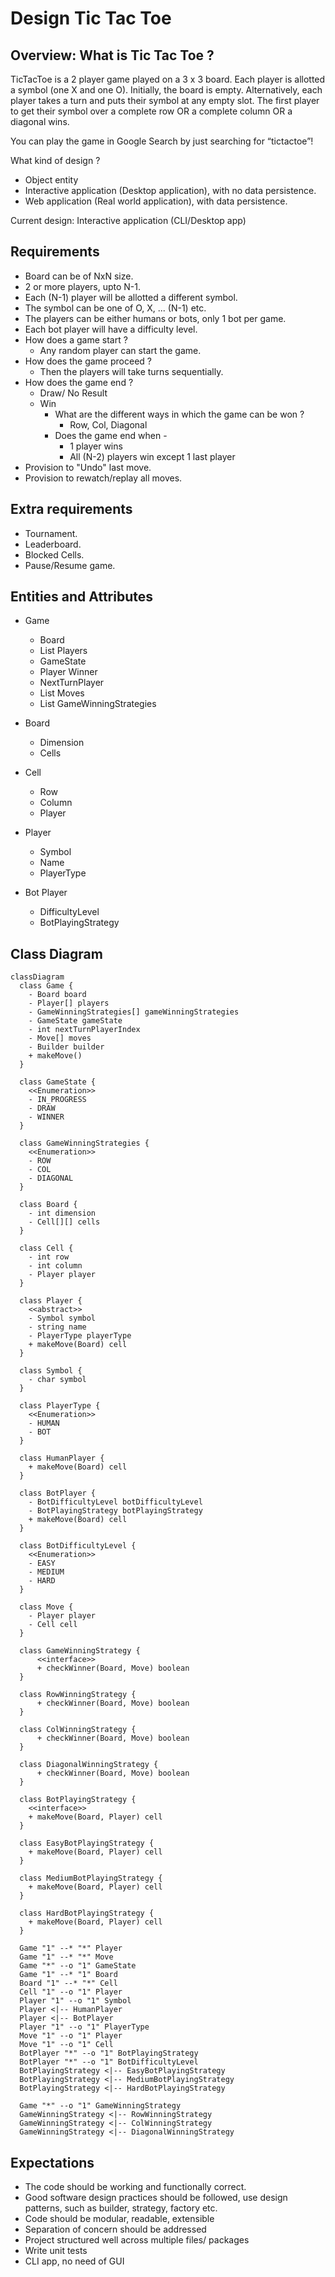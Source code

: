 # Design Tic Tac Toe

## Overview: What is Tic Tac Toe ?
TicTacToe is a 2 player game played on a 3 x 3 board. Each player is allotted a symbol (one X and one O). Initially, the board is empty. Alternatively, each player takes a turn and puts their symbol at any empty slot. The first player to get their symbol over a complete row OR a complete column OR a diagonal wins.

You can play the game in Google Search by just searching for “tictactoe”!

What kind of design ?
* Object entity
* Interactive application (Desktop application), with no data persistence.
* Web application (Real world application), with data persistence.

Current design: Interactive application (CLI/Desktop app)

## Requirements
* Board can be of NxN size.
* 2 or more players, upto N-1.
* Each (N-1) player will be allotted a different symbol.
* The symbol can be one of O, X, ... (N-1) etc.
* The players can be either humans or bots, only 1 bot per game.
* Each bot player will have a difficulty level.
* How does a game start ?
  *  Any random player can start the game.
* How does the game proceed ?
  *  Then the players will take turns sequentially.
* How does the game end ?
    * Draw/ No Result
    * Win
        * What are the different ways in which the game can be won ?
          * Row, Col, Diagonal
        * Does the game end when -
          * 1 player wins
          * All (N-2) players win except 1 last player
* Provision to "Undo" last move.
* Provision to rewatch/replay all moves.

## Extra requirements
* Tournament.
* Leaderboard.
* Blocked Cells.
* Pause/Resume game.

## Entities and Attributes
* Game
  * Board
  * List<Player> Players
  * GameState
  * Player Winner
  * NextTurnPlayer
  * List<Move> Moves
  * List<GameWinningStrategy> GameWinningStrategies

* Board
  * Dimension
  * Cells

* Cell
  * Row
  * Column
  * Player

* Player
  * Symbol
  * Name
  * PlayerType

* Bot Player
  * DifficultyLevel
  * BotPlayingStrategy

## Class Diagram 

```mermaid
classDiagram
  class Game {
    - Board board
    - Player[] players
    - GameWinningStrategies[] gameWinningStrategies
    - GameState gameState
    - int nextTurnPlayerIndex
    - Move[] moves
    - Builder builder
    + makeMove()
  }

  class GameState {
    <<Enumeration>>
    - IN_PROGRESS
    - DRAW
    - WINNER
  }

  class GameWinningStrategies {
    <<Enumeration>>
    - ROW
    - COL
    - DIAGONAL
  }

  class Board {
    - int dimension
    - Cell[][] cells
  }

  class Cell {
    - int row
    - int column
    - Player player
  }

  class Player {
    <<abstract>>
    - Symbol symbol
    - string name
    - PlayerType playerType
    + makeMove(Board) cell
  }

  class Symbol {
    - char symbol
  }

  class PlayerType {
    <<Enumeration>>
    - HUMAN
    - BOT
  }

  class HumanPlayer {
    + makeMove(Board) cell
  }

  class BotPlayer {
    - BotDifficultyLevel botDifficultyLevel
    - BotPlayingStrategy botPlayingStrategy
    + makeMove(Board) cell
  }

  class BotDifficultyLevel {
    <<Enumeration>>
    - EASY
    - MEDIUM
    - HARD
  }

  class Move {
    - Player player
    - Cell cell
  }

  class GameWinningStrategy {
      <<interface>>
      + checkWinner(Board, Move) boolean
  }

  class RowWinningStrategy {
      + checkWinner(Board, Move) boolean
  }

  class ColWinningStrategy {
      + checkWinner(Board, Move) boolean
  }

  class DiagonalWinningStrategy {
      + checkWinner(Board, Move) boolean
  }

  class BotPlayingStrategy {
    <<interface>>
    + makeMove(Board, Player) cell
  }

  class EasyBotPlayingStrategy {
    + makeMove(Board, Player) cell
  }

  class MediumBotPlayingStrategy {
    + makeMove(Board, Player) cell
  }

  class HardBotPlayingStrategy {
    + makeMove(Board, Player) cell
  }

  Game "1" --* "*" Player
  Game "1" --* "*" Move
  Game "*" --o "1" GameState
  Game "1" --* "1" Board
  Board "1" --* "*" Cell
  Cell "1" --o "1" Player
  Player "1" --o "1" Symbol
  Player <|-- HumanPlayer
  Player <|-- BotPlayer
  Player "1" --o "1" PlayerType
  Move "1" --o "1" Player
  Move "1" --o "1" Cell
  BotPlayer "*" --o "1" BotPlayingStrategy
  BotPlayer "*" --o "1" BotDifficultyLevel
  BotPlayingStrategy <|-- EasyBotPlayingStrategy
  BotPlayingStrategy <|-- MediumBotPlayingStrategy
  BotPlayingStrategy <|-- HardBotPlayingStrategy

  Game "*" --o "1" GameWinningStrategy
  GameWinningStrategy <|-- RowWinningStrategy
  GameWinningStrategy <|-- ColWinningStrategy
  GameWinningStrategy <|-- DiagonalWinningStrategy

```

## Expectations
* The code should be working and functionally correct.
* Good software design practices should be followed, use design patterns, such as builder, strategy, factory etc.
* Code should be modular, readable, extensible
* Separation of concern should be addressed
* Project structured well across multiple files/ packages
* Write unit tests
* CLI app, no need of GUI


